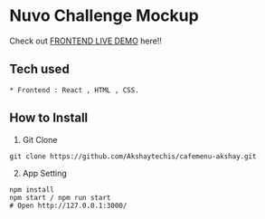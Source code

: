 # Nuvo Challenge Mockup

Check out [FRONTEND LIVE DEMO](https://nuvo-assessment.herokuapp.com/) here!!

## Tech used

```
* Frontend : React , HTML , CSS.
```

## How to Install

1. Git Clone

```
git clone https://github.com/Akshaytechis/cafemenu-akshay.git
```

2. App Setting

```
npm install
npm start / npm run start
# Open http://127.0.0.1:3000/
```
